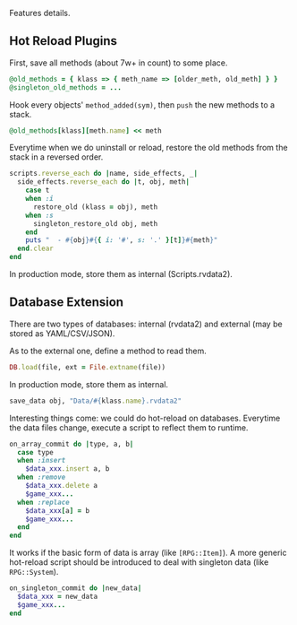 Features details.

## Hot Reload Plugins

First, save all methods (about 7w+ in count) to some place.

```ruby
@old_methods = { klass => { meth_name => [older_meth, old_meth] } }
@singleton_old_methods = ...
```

Hook every objects' `method_added(sym)`, then `push` the new methods
to a stack.

```ruby
@old_methods[klass][meth.name] << meth
```

Everytime when we do uninstall or reload, restore the old methods from
the stack in a reversed order.

```ruby
scripts.reverse_each do |name, side_effects, _|
  side_effects.reverse_each do |t, obj, meth|
    case t
    when :i
      restore_old (klass = obj), meth
    when :s
      singleton_restore_old obj, meth
    end
    puts "  - #{obj}#{{ i: '#', s: '.' }[t]}#{meth}"
  end.clear
end
```

In production mode, store them as internal (Scripts.rvdata2).

## Database Extension

There are two types of databases: internal (rvdata2) and external (may be
stored as YAML/CSV/JSON).

As to the external one, define a method to read them.

```ruby
DB.load(file, ext = File.extname(file))
```

In production mode, store them as internal.

```ruby
save_data obj, "Data/#{klass.name}.rvdata2"
```

Interesting things come: we could do hot-reload on databases. Everytime
the data files change, execute a script to reflect them to runtime.

```ruby
on_array_commit do |type, a, b|
  case type
  when :insert
    $data_xxx.insert a, b
  when :remove
    $data_xxx.delete a
    $game_xxx...
  when :replace
    $data_xxx[a] = b
    $game_xxx...
  end
end
```

It works if the basic form of data is array (like `[RPG::Item]`).
A more generic hot-reload script should be introduced to deal with
singleton data (like `RPG::System`).

```ruby
on_singleton_commit do |new_data|
  $data_xxx = new_data
  $game_xxx...
end
```
